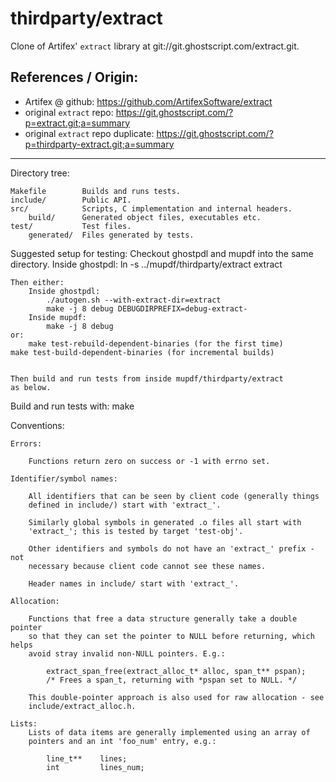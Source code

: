 # thirdparty/extract

Clone of Artifex' `extract` library at git://git.ghostscript.com/extract.git.

## References / Origin:

- Artifex @ github: https://github.com/ArtifexSoftware/extract
- original `extract` repo: https://git.ghostscript.com/?p=extract.git;a=summary
- original `extract` repo duplicate: https://git.ghostscript.com/?p=thirdparty-extract.git;a=summary

----


Directory tree:

    Makefile        Builds and runs tests.
    include/        Public API.
    src/            Scripts, C implementation and internal headers.
        build/      Generated object files, executables etc.
    test/           Test files.
        generated/  Files generated by tests.

Suggested setup for testing:
    Checkout ghostpdl and mupdf into the same directory.
    Inside ghostpdl:
        ln -s ../mupdf/thirdparty/extract extract

    Then either:
        Inside ghostpdl:
            ./autogen.sh --with-extract-dir=extract
            make -j 8 debug DEBUGDIRPREFIX=debug-extract-
        Inside mupdf:
            make -j 8 debug
    or:
        make test-rebuild-dependent-binaries (for the first time)
	make test-build-dependent-binaries (for incremental builds)


    Then build and run tests from inside mupdf/thirdparty/extract
    as below.

Build and run tests with:
    make

Conventions:

    Errors:
    
        Functions return zero on success or -1 with errno set.

    Identifier/symbol names:

        All identifiers that can be seen by client code (generally things
        defined in include/) start with 'extract_'.
        
        Similarly global symbols in generated .o files all start with
        'extract_'; this is tested by target 'test-obj'.

        Other identifiers and symbols do not have an 'extract_' prefix - not
        necessary because client code cannot see these names.
        
        Header names in include/ start with 'extract_'.

    Allocation:

        Functions that free a data structure generally take a double pointer
        so that they can set the pointer to NULL before returning, which helps
        avoid stray invalid non-NULL pointers. E.g.:

            extract_span_free(extract_alloc_t* alloc, span_t** pspan);
            /* Frees a span_t, returning with *pspan set to NULL. */

        This double-pointer approach is also used for raw allocation - see
        include/extract_alloc.h.

    Lists:
        Lists of data items are generally implemented using an array of
        pointers and an int 'foo_num' entry, e.g.:

            line_t**    lines;
            int         lines_num;


